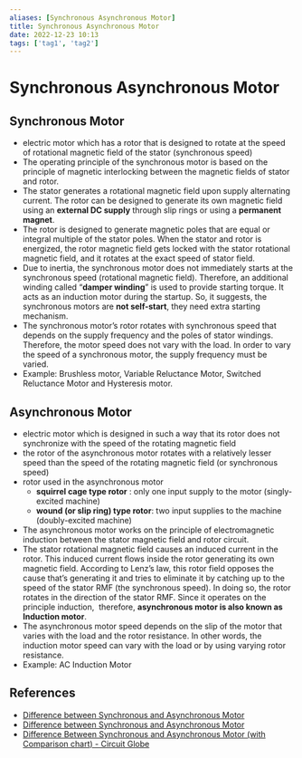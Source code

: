 ```yaml
---
aliases: [Synchronous Asynchronous Motor]
title: Synchronous Asynchronous Motor
date: 2022-12-23 10:13
tags: ['tag1', 'tag2']
---
```


# Synchronous Asynchronous Motor

## Synchronous Motor

- electric motor which has a rotor that is designed to rotate at the speed of rotational magnetic field of the stator (synchronous speed)
- The operating principle of the synchronous motor is based on the principle of magnetic interlocking between the magnetic fields of stator and rotor.
- The stator generates a rotational magnetic field upon supply alternating current. The rotor can be designed to generate its own magnetic field using an **external DC supply** through slip rings or using a **permanent magnet**.
- The rotor is designed to generate magnetic poles that are equal or integral multiple of the stator poles. When the stator and rotor is energized, the rotor magnetic field gets locked with the stator rotational magnetic field, and it rotates at the exact speed of stator field.
- Due to inertia, the synchronous motor does not immediately starts at the synchronous speed (rotational magnetic field). Therefore, an additional winding called “**damper winding**” is used to provide starting torque. It acts as an induction motor during the startup. So, it suggests, the synchronous motors are **not self-start**, they need extra starting mechanism.
- The synchronous motor’s rotor rotates with synchronous speed that depends on the supply frequency and the poles of stator windings. Therefore, the motor speed does not vary with the load. In order to vary the speed of a synchronous motor, the supply frequency must be varied.
- Example: Brushless motor, Variable Reluctance Motor, Switched Reluctance Motor and Hysteresis motor.

## Asynchronous Motor

- electric motor which is designed in such a way that its rotor does not synchronize with the speed of the rotating magnetic field
- the rotor of the asynchronous motor rotates with a relatively lesser speed than the speed of the rotating magnetic field (or synchronous speed)
- rotor used in the asynchronous motor
  - **squirrel cage type rotor** : only one input supply to the motor (singly-excited machine)
  - **wound (or slip ring) type rotor**: two input supplies to the machine (doubly-excited machine)
- The asynchronous motor works on the principle of electromagnetic induction between the stator magnetic field and rotor circuit.
- The stator rotational magnetic field causes an induced current in the rotor. This induced current flows inside the rotor generating its own magnetic field. According to Lenz’s law, this rotor field opposes the cause that’s generating it and tries to eliminate it by catching up to the speed of the stator RMF (the synchronous speed). In doing so, the rotor rotates in the direction of the stator RMF. Since it operates on the principle induction,  therefore, **asynchronous motor is also known as Induction motor**.
- The asynchronous motor speed depends on the slip of the motor that varies with the load and the rotor resistance. In other words, the induction motor speed can vary with the load or by using varying rotor resistance.
- Example: AC Induction Motor

## References

- [Difference between Synchronous and Asynchronous Motor](https://www.tutorialspoint.com/difference-between-synchronous-and-asynchronous-motor)
- [Difference between Synchronous and Asynchronous Motor](https://www.electricaltechnology.org/2020/09/difference-synchronous-asynchronous-motor.html)
- [Difference Between Synchronous and Asynchronous Motor (with Comparison chart) - Circuit Globe](https://circuitglobe.com/difference-between-synchronous-and-asynchronous-motor.html)
